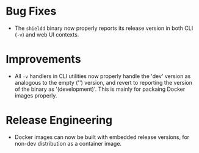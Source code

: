 # Bug Fixes

- The `shieldd` binary now properly reports its release version in
  both CLI (`-v`) and web UI contexts.

# Improvements

- All `-v` handlers in CLI utilities now properly handle the 'dev'
  version as analogous to the empty ('') version, and revert to
  reporting the version of the binary as '(development)'.  This is
  mainly for packaing Docker images properly.

# Release Engineering

- Docker images can now be built with embedded release versions,
  for non-dev distribution as a container image.
